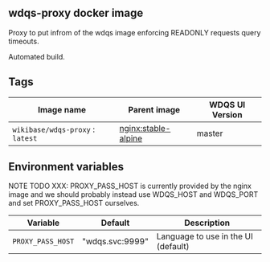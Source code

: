 ## wdqs-proxy docker image

Proxy to put infrom of the wdqs image enforcing READONLY requests query timeouts.

Automated build.

## Tags

Image name                          | Parent image             | WDQS UI Version
-------------------------------     | ------------------------ | --------------
`wikibase/wdqs-proxy` : `latest`    | [nginx:stable-alpine](https://hub.docker.com/_/nginx/) | master


## Environment variables

NOTE TODO XXX: PROXY_PASS_HOST is currently provided by the nginx image and 
we should probably instead use WDQS_HOST and WDQS_PORT and set PROXY_PASS_HOST ourselves.

Variable          | Default                      | Description
------------------|  ----------------------------| ----------
`PROXY_PASS_HOST` | "wdqs.svc:9999"              | Language to use in the UI (default)